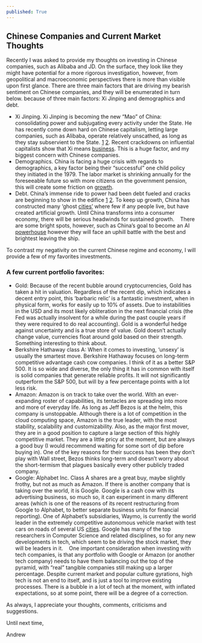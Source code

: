 ```yaml
---
published: True
---
```

## Chinese Companies and Current Market Thoughts

Recently I was asked to provide my thoughts on investing in Chinese companies, such as Alibaba and JD. On the surface, they look like they might have potential for a more rigorous investigation, however, from geopolitical and macroeconomic perspectives there is more than visible upon first glance. There are three main factors that are driving my bearish sentiment on Chinese companies, and they will be enumerated in turn below. because of three main factors: Xi Jinping and demographics and debt.
 
* Xi Jinping.  Xi Jinping is becoming the new “Mao” of China: consolidating power and subjugating every activity under the State. He has recently come down hard on Chinese capitalism, letting large companies, such as Alibaba, operate relatively unscathed, as long as they stay subservient to the State. [1](http://fortune.com/2017/08/14/china-targets-tencent-alibaba-and-baidu-with-new-regulation) [2](https://www.wsj.com/articles/wechat-weibo-among-targets-in-china-cybersecurity-probe-1502432081). Recent crackdowns on influential capitalists show that Xi means [business](http://fortune.com/2017/08/03/xi-jinping-new-starting-point-for-china/). This is a huge factor, and my biggest concern with Chinese companies.
 
* Demographics. China is facing a huge crisis with regards to demographics, a key factor being their “successful” one child policy they initiated in the 1979. The labor market is shrinking annually for the foreseeable future so with more citizens on the government pension, this will create some friction on [growth](https://www.imf.org/external/pubs/ft/wp/2015/wp15151.pdf).
 
* Debt. China’s immense ride to power had been debt fueled and cracks are beginning to show in the edifice [1](http://money.cnn.com/2017/05/25/news/economy/china-debt-economy/index.html) [2](https://www.theguardian.com/world/2017/dec/07/china-debt-levels-stability-risk-imf). To keep up growth, China has constructed many ‘ghost [cities’](http://www.businessinsider.com/these-chinese-cities-are-ghost-towns-2017-4) where few if any people live, but have created artificial growth. Until China transforms into a consumer economy, there will be serious headwinds for sustained growth. 
 
There are some bright spots, however, such as China’s goal to become an AI [powerhouse](https://www.nytimes.com/2017/07/20/business/china-artificial-intelligence.html) however they will face an uphill battle with the best and brightest leaving the ship.



To contrast my negativity on the current Chinese regime and economy, I will provide a few of my favorites investments. 
### A few current portfolio favorites: 
* Gold: Because of the recent bubble around cryptocurrencies, Gold has taken a hit in valuation. Regardless of the recent dip, which indicates a decent entry point, this ‘barbaric relic’ is a fantastic investment, when in physical form, works for easily up to 10% of assets. Due to instabilities in the USD and its most likely obliteration in the next financial crisis (the Fed was actually insolvent for a while during the past couple years if they were required to do real accounting). Gold is a wonderful hedge against uncertainty and is a true store of value. Gold doesn’t actually change value, currencies float around gold based on their strength. Something interesting to think about.  
 
* Berkshire Hathaway class A: When it comes to investing, ‘unsexy’ is usually the smartest move. Berkshire Hathaway focuses on long-term competitive advantage cash cow companies. I think of it as a better S&P 500. It is so wide and diverse, the only thing it has in common with itself is solid companies that generate reliable profits. It will not significantly outperform the S&P 500, but will by a few percentage points with a lot less risk. 
 
* Amazon: Amazon is on track to take over the world. With an ever-expanding roster of capabilities, its tentacles are spreading into more and more of everyday life. As long as Jeff Bezos is at the helm, this company is unstoppable. Although there is a lot of competition in the cloud computing space, Amazon is the true leader, with the most stability, scalability and customizability. Also, as the major first mover, they are in a good position to capture a large section of this highly competitive market. They are a little pricy at the moment, but are always a good buy (I would recommend waiting for some sort of dip before buying in). One of the key reasons for their success has been they don’t play with Wall street, Bezos thinks long-term and doesn’t worry about the short-termism that plagues basically every other publicly traded company. 
 
* Google: Alphabet Inc. Class A shares are a great buy, maybe slightly frothy, but not as much as Amazon. If there is another company that is taking over the world, it is Google. Google is a cash cow with its advertising business, so much so, it can experiment in many different areas (which is one of the reasons of its recent restructuring from Google to Alphabet, to better separate business units for financial reporting). One of Alphabet’s subsidiaries, Waymo, is currently the world leader in the extremely competitive autonomous vehicle market with test cars on roads of several US [cities](https://www.theverge.com/2017/11/7/16615290/waymo-self-driving-safety-driver-chandler-autonomous). Google has many of the top researchers in Computer Science and related disciplines, so for any new developments in tech, which seem to be driving the stock market, they will be leaders in it. 
 
One important consideration when investing with tech companies, is that any portfolio with Google or Amazon (or another tech company) needs to have them balancing out the top of the pyramid, with “real” tangible companies still making up a larger percentage. Despite current market and popular culture gyrations, high tech is not an end to itself, and is just a tool to improve existing processes. There is a bubble in a lot of tech at the moment, with inflated expectations, so at some point, there will be a degree of a correction. 

As always, I appreciate your thoughts, comments, criticisms and suggestions.

Until next time, 

Andrew
